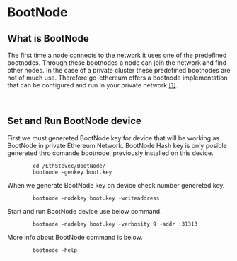 # BootNode

## What is BootNode

The first time a node connects to the network it uses one of the predefined bootnodes. Through these bootnodes a node can join the network and find other nodes. In the case of a private cluster these predefined bootnodes are not of much use. Therefore go-ethereum offers a bootnode implementation that can be configured and run in your private network [[1]](https://geth.ethereum.org/docs/getting-started/private-net).

</br>

## Set and Run BootNode device

First we must genereted BootNode key for device that will be working as BootNode in private Ethereum Network. BootNode Hash key is only posible genereted thro comande bootnode, previously installed on this device.

```shell
        cd /EthStevec/BootNode/
        bootnode -genkey boot.key
```

When we generate BootNode key on device check number genereted key.

```shell
        bootnode -nodekey boot.key -writeaddress
```

Start and run BootNode device use below command.

```shell
        bootnode -nodekey boot.key -verbosity 9 -addr :31313
```

More info about BootNode command is below.

```shell
        bootnode -help
```
